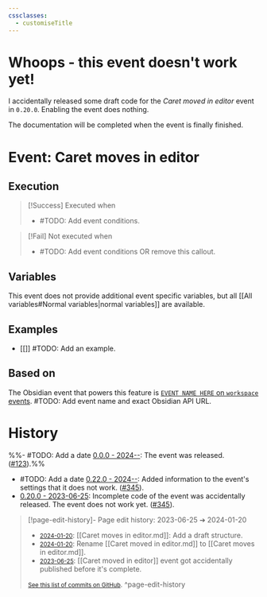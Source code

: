 ```yaml
---
cssclasses:
  - customiseTitle
---
```

# Whoops - this event doesn't work yet!

I accidentally released some draft code for the _Caret moved in editor_ event in `0.20.0`.  Enabling the event does nothing.

The documentation will be completed when the event is finally finished.

# Event: Caret moves in editor

## Execution
> [!Success] Executed when
> - #TODO: Add event conditions.

> [!Fail] Not executed when
> - #TODO: Add event conditions OR remove this callout.

## Variables

This event does not provide additional event specific variables, but all [[All variables#Normal variables|normal variables]] are available.

## Examples
- [[]] #TODO: Add an example.

## Based on
The Obsidian event that powers this feature is [`EVENT NAME HERE` on `workspace` events](https://github.com/obsidianmd/obsidian-api/blob/763a243b4ec295c9c460560e9b227c8f18d8199b/obsidian.d.ts). #TODO: Add event name and exact Obsidian API URL.

# History
%%- #TODO: Add a date [0.0.0 - 2024--](https://github.com/Taitava/obsidian-shellcommands/blob/main/CHANGELOG.md#00---2022--): The event was released. ([#123](https://github.com/Taitava/obsidian-shellcommands/issues/123)).%%
- #TODO: Add a date [0.22.0 - 2024--](https://github.com/Taitava/obsidian-shellcommands/blob/main/CHANGELOG.md#00---2024--): Added information to the event's settings that it does not work. ([#345](https://github.com/Taitava/obsidian-shellcommands/issues/345)).
- [0.20.0 - 2023-06-25](https://github.com/Taitava/obsidian-shellcommands/blob/main/CHANGELOG.md#0200---2023-06-25): Incomplete code of the event was accidentally released. The event does not work yet. ([#345](https://github.com/Taitava/obsidian-shellcommands/issues/345)).

> [!page-edit-history]- Page edit history: 2023-06-25 &#10132; 2024-01-20
> - [<small>2024-01-20</small>](https://github.com/Taitava/obsidian-shellcommands-documentation/commit/26d8f10feea73020c6108d632b8581e2f9e40c4e): [[Caret moves in editor.md]]: Add a draft structure.
> - [<small>2024-01-20</small>](https://github.com/Taitava/obsidian-shellcommands-documentation/commit/1399ca5f52956bd6ba2b3202720d6422f270c088): Rename [[Caret moved in editor.md]] to [[Caret moves in editor.md]].
> - [<small>2023-06-25</small>](https://github.com/Taitava/obsidian-shellcommands-documentation/commit/df52c62a0ea458e8f4c29614f5af7baca7573255): [[Caret moved in editor]] event got accidentally published before it's complete.
> 
> [<small>See this list of commits on GitHub</small>](https://github.com/Taitava/obsidian-shellcommands-documentation/commits/main/Events/Caret%20moves%20in%20editor.md).
> ^page-edit-history